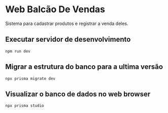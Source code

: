 # Web Balcão De Vendas
Sistema para cadastrar produtos e registrar a venda deles.
## Executar servidor de desenvolvimento
```
npm run dev
```

## Migrar a estrutura do banco para a ultima versão
```
npx prisma migrate dev
```

## Visualizar o banco de dados no web browser
```
npx prisma studio
```